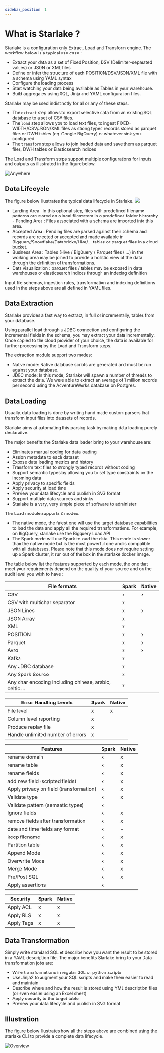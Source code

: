```yaml
---
sidebar_position: 1
---
```


# What is Starlake ?

Starlake is a configuration only Extract, Load and Transform engine.
The workflow below is a typical use case :

* Extract your data as a set of Fixed Position, DSV (Delimiter-separated values) or JSON or XML files
* Define or infer the structure of each POSITION/DSV/JSON/XML file with a schema using YAML syntax
* Configure the loading process
* Start watching your data being available as Tables in your warehouse.
* Build aggregates using SQL, Jinja and YAML configuration files.  

Starlake may be used indistinctly for all or any of these steps.

* The `extract` step allows to export selective data from an existing SQL database to a set of CSV files.
* The `load` step allows you to load text files, to ingest FIXED-WIDTH/CSV/JSON/XML files as strong typed records stored as parquet files or DWH tables (eq. Google BigQuery) or whatever sink you configured
* The `transform` step allows to join loaded data and save them as parquet files, DWH tables or Elasticsearch indices

The Load and Transform steps support multiple configurations for inputs and outputs as illustrated in the
figure below. 

![Anywhere](/img/data-star.png "Anywhere")


## Data Lifecycle

The figure below illustrates the typical data lifecycle in Starlake.
![](/img/workflow.png)

* Landing Area : In this optional step, files with predefined filename patterns are stored on a local filesystem in a predefined folder hierarchy
*-* Pending Area : Files associated with a schema are imported into this area.
* Accepted Area : Pending files are parsed against their schema and records are rejected or accepted and made available in  Bigquery/Snowflake/Databricks/Hive/... tables or parquet files in a cloud bucket.
* Business Area : Tables (Hive / BigQuery / Parquet files / ...) in the working area may be joined to provide a holistic view of the data through the definition of transformations.
* Data visualization : parquet files / tables may be exposed in data warehouses or elasticsearch indices through an indexing definition

Input file schemas, ingestion rules, transformation and indexing definitions used in the steps above are all defined in YAML files.


## Data Extraction

Starlake provides a fast way to extract, in full or incrementally, tables from your database. 

Using parallel load through a JDBC connection and configuring the incremental fields in the schema, you may extract your data incrementally.
Once copied to the cloud provider of your choice, the data is available for further processing by the Load and Transform steps.

The extraction module support two modes:

* Native mode: Native database scripts are generated and must be run against your database.
* JDBC mode: In this mode, Starlake will spawn a number of threads to extract the data. We were able to extract an average of 1 million records per second using the AdventureWorks database on Postgres.


## Data Loading

Usually, data loading is done by writing hand made custom parsers that transform input files into datasets of records.

Starlake aims at automating this parsing task by making data loading purely declarative.

The major benefits the Starlake data loader bring to your warehouse are:

* Eliminates manual coding for data loading
* Assign metadata to each dataset
* Expose data loading metrics and history
* Transform text files to strongly typed records without coding
* Support semantic types by allowing you to set type constraints on the incoming data
* Apply privacy to specific fields
* Apply security at load time
* Preview your data lifecycle and publish in SVG format
* Support multiple data sources and sinks
* Starlake is a very, very simple piece of software to administer

The Load module supports 2 modes:

* The native mode, the fatest one will use the target database capabilities to load the data and apply all the required transformations. For example, on BigQuery, starlake use the Bigquery Load API
* The Spark mode will use Spark to load the data. This mode is slower than the native mode but is the most powerful one and is compatible with all databases. Please note that this mode does not require setting up a Spark cluster, it run out of the box in the starlake docker image.

The table below list the features supported by each mode, the one that meet your requirements depend on the quality of your source and on the audit level you wish to have :


|File formats|Spark|Native|
|---|---|---|
|CSV|x|x|
|CSV with multichar separator|x|
|JSON Lines|x|x|
|JSON Array|x||
|XML|x||
|POSITION|x|x|
|Parquet|x|x|
|Avro|x|x|
|Kafka|x||
|Any JDBC database|x||
|Any Spark Source|x||
|Any char encoding including chinese, arabic, celtic ...|x||

|Error Handling Levels|Spark|Native|
|---|---|---|
|File level|x|x|
|Column level reporting|x||
|Produce replay file|x||
|Handle unlimited number of errors|x||

|Features|Spark|Native|
|---|---|---|
|rename domain|x|x|
|rename table|x|x|
|rename fields|x|x|
|add new field (scripted fields)|x|x|
|Apply privacy on field (transformation)|x|x|
|Validate type|x|x|
|Validate pattern (semantic types)|x||
|Ignore fields|x|x|
|remove fields after transformation|x|x|
|date and time fields any format|x|-|
|keep filename |x|x|
|Partition table|x|x|
|Append Mode|x|x|
|Overwrite Mode|x|x|
|Merge Mode|x|x|
|Pre/Post SQL|x|x|
|Apply assertions|x||

|Security|Spark|Native|
|---|---|---|
|Apply ACL|x|x|
|Apply RLS|x|x|
|Apply Tags|x|x|



## Data Transformation

Simply write standard SQL et describe how you want the result to be stored in a YAML description file.
The major benefits Starlake bring to your Data transformation jobs are:

* Write transformations in regular SQL or python scripts
* Use Jinja2 to augment your SQL scripts and make them easier to read and maintain
* Describe where and how the result is stored using YML description files (or even easier using an Excel sheet)
* Apply security to the target table
* Preview your data lifecycle and publish in SVG format



## Illustration

The figure below illustrates how all the steps above are combined using the starlake CLI to provide a complete data lifecycle.

![Overview](/img/data-all-steps.png)



